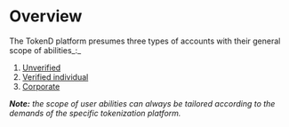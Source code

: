 # Overview

The TokenD platform presumes three types of accounts with their general scope of abilities_:_

1. [Unverified](https://cryptofund.software/resources/product-guide/end-users/types-of-accounts/unverified-account/)
2. [Verified individual](https://cryptofund.software/resources/product-guide/end-users/types-of-accounts/verified-individual-account-general/)
3. [Corporate](https://cryptofund.software/resources/product-guide/end-users/types-of-accounts/corporate-account/)

_**Note:** the scope of user abilities can always be tailored according to the demands of the specific tokenization platform._

